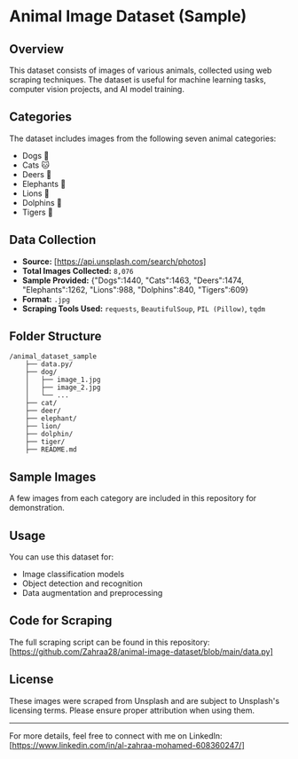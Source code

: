 # Animal Image Dataset (Sample)

## Overview

This dataset consists of images of various animals, collected using web scraping techniques. The dataset is useful for machine learning tasks, computer vision projects, and AI model training.

## Categories

The dataset includes images from the following seven animal categories:

- Dogs 🐶
- Cats 🐱
- Deers 🦌
- Elephants 🐘
- Lions 🦁
- Dolphins 🐬
- Tigers 🐯

## Data Collection

- **Source:** [https://api.unsplash.com/search/photos]
- **Total Images Collected:** `8,076`
- **Sample Provided:** {"Dogs":1440, "Cats":1463, "Deers":1474, "Elephants":1262, "Lions":988, "Dolphins":840, "Tigers":609}
- **Format:** `.jpg`
- **Scraping Tools Used:** `requests`, `BeautifulSoup`, `PIL (Pillow)`, `tqdm`

## Folder Structure

```
/animal_dataset_sample
    ├── data.py/
    ├── dog/
    │   ├── image_1.jpg
    │   ├── image_2.jpg
    │   └── ...
    ├── cat/
    ├── deer/
    ├── elephant/
    ├── lion/
    ├── dolphin/
    ├── tiger/
    ├── README.md
```

## Sample Images

A few images from each category are included in this repository for demonstration.

## Usage

You can use this dataset for:

- Image classification models
- Object detection and recognition
- Data augmentation and preprocessing

## Code for Scraping

The full scraping script can be found in this repository: [https://github.com/Zahraa28/animal-image-dataset/blob/main/data.py]

## License

These images were scraped from Unsplash and are subject to Unsplash's licensing terms. Please ensure proper attribution when using them.

---

For more details, feel free to connect with me on LinkedIn: [https://www.linkedin.com/in/al-zahraa-mohamed-608360247/]

